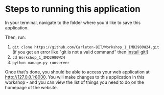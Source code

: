 # Steps to running this application

In your terminal, navigate to the folder where you'd like to save this application.

Then, run:

1. `git clone https://github.com/Carleton-BIT/Workshop_1_IMD2900W24.git` (if you get an error like "git is not a valid command" then [install git!](https://git-scm.com/downloads))
2. `cd Workshop_1_IMD2900W24`
3. `python manage.py runserver`

Once that's done, you should be able to access your web application at http://127.0.0.1:8000. You will make changes to this application in this workshop - and you can view the list of things you need to do on the homepage of the website.
